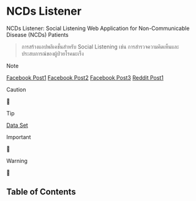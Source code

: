 # NCDs Listener
NCDs Listener: Social Listening Web Application for Non-Communicable Disease (NCDs) Patients

> การสร้างแอปพลิเคชั่นสำหรับ Social Listening เช่น การสำรวจความคิดเห็นและประสบการณ์ของผู้ป่วยโรคมะเร็ง


> [!NOTE]
> [Facebook Post1](https://www.facebook.com/chawalit.atchulacancer/posts/pfbid023gqcSi5bD9soLZb3vNvGwqMAzvWi8w1uHpVnYFtPVi8bVVpzVGHbvt3tuo5yvgDFl?_rdc=2&_rdr)
> [Facebook Post2](https://www.facebook.com/story.php?story_fbid=738492865098283&id=100068127288896&rdid=KSfcPd478i4jBurb)
> [Facebook Post3](https://www.facebook.com/groups/970360980058128/permalink/1482997705461117)
> [Reddit Post1](https://www.reddit.com/r/cancer/comments/1e5rmmd/tips_on_how_to_say_goodbye_to_kids/)

> [!CAUTION]
> :dart:

> [!TIP]
> [Data Set](https://docs.google.com/spreadsheets/d/1AWn_BqQdmdRXm7bAw3cnJ9dR2vKu3bROHelthgsD_kU/edit#gid=0)

> [!IMPORTANT]
> :dart:

> [!WARNING]
> :dart:


## Table of Contents
